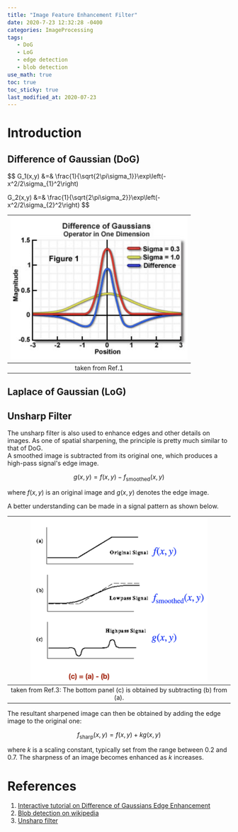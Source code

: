 ```yaml
---
title: "Image Feature Enhancement Filter"
date: 2020-7-23 12:32:28 -0400
categories: ImageProcessing
tags:
   - DoG 
   - LoG
   - edge detection 
   - blob detection 
use_math: true
toc: true
toc_sticky: true
last_modified_at: 2020-07-23
---
```



# Introduction 




## Difference of Gaussian (DoG)  


$$
G_1(x,y) &=& \frac{1}{\sqrt{2\pi\sigma_1}}\exp\left(-x^2/2\sigma_{1}^2\right)

G_2(x,y) &=& \frac{1}{\sqrt{2\pi\sigma_2}}\exp\left(-x^2/2\sigma_{2}^2\right)
$$


|<img src="/assets/images/DoG.png" width="400px" >|
|:--:| 
|taken from Ref.1|



## Laplace of Gaussian (LoG)



## Unsharp Filter 

The unsharp filter is also used to enhance edges and other details on images. As one of spatial sharpening, the principle is pretty much similar to that of DoG.  
A smoothed image is subtracted from its original one, which produces a high-pass signal's edge image. 

$$
g(x,y) = f(x,y) - f_{\mathrm{smoothed}}(x,y)
\tag{1}
$$

where $f(x,y)$ is an original image and $g(x,y)$ denotes the edge image. 


A better understanding can be made in a signal pattern as shown below. 

|<img src="/assets/images/unsharpFiltering.jpeg" width="400px" >|
|:--:| 
|taken from Ref.3: The bottom panel (c) is obtained by subtracting (b) from (a).|


The resultant sharpened image can then be obtained by adding the edge image to the original one:  

$$
f_{\mathrm{sharp}}(x,y) = f(x,y) + kg(x,y)
\tag{2}
$$

where $k$ is a scaling constant, typically set from the range between 0.2 and 0.7. The sharpness of an image becomes enhanced as $k$ increases.



# References 
  
  1. [Interactive tutorial on Difference of Gaussians Edge Enhancement](https://micro.magnet.fsu.edu/primer/java/digitalimaging/processing/diffgaussians/index.html) 
  2. [Blob detection on wikipedia](https://en.wikipedia.org/wiki/Blob_detection#The_Laplacian_of_Gaussian)  
  3. [Unsharp filter](https://homepages.inf.ed.ac.uk/rbf/HIPR2/unsharp.htm)   
  
  
  
  
  
  
